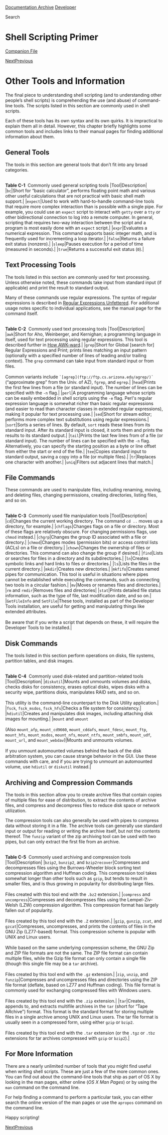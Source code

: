 [Documentation Archive](https://developer.apple.com/library/archive/navigation/) [Developer](https://developer.apple.com/)

Search

# Shell Scripting Primer

[Companion File](https://developer.apple.com/library/archive/documentation/OpenSource/Conceptual/ShellScripting/scripts.zip "Download Companion File")

[Next](https://developer.apple.com/library/archive/documentation/OpenSource/Conceptual/ShellScripting/StartingPoints/StartingPoints.html)[Previous](https://developer.apple.com/library/archive/documentation/OpenSource/Conceptual/ShellScripting/SpecialShellVariables/SpecialShellVariables.html)

# Other Tools and Information

The final piece to understanding shell scripting (and to understanding other people’s shell scripts) is comprehending the use (and abuse) of command-line tools. The scripts listed in this section are commonly used in shell scripts.

Each of these tools has its own syntax and its own quirks. It is impractical to explain them all in detail. However, this chapter briefly highlights some common tools and includes links to their manual pages for finding additional information about them.

## General Tools

The tools in this section are general tools that don’t fit into any broad categories.

|   |   |
|---|---|
**Table C-1**  Commonly used general scripting tools
|Tool|Description|
|`bc`|Short for “basic calculator”, performs floating point math and various other useful calculations that are not practical with basic shell math support.|
|`expect`|Used to work with hard-to-handle command-line tools that require more complex interaction than is possible with a single pipe. For example, you could use an `expect` script to interact with `getty` over a `tty` or other bidirectional connection to log into a remote computer. In general, scripting that requires two-way interaction between the script and a program is most easily done with an `expect` script.|
|`expr`|Evaluates a numerical expression. This command supports basic integer math, and is frequently used for incrementing a loop iterator.|
|`false`|Returns a failure exit status (nonzero).|
|`sleep`|Pauses execution for a period of time (measured in seconds).|
|`true`|Returns a successful exit status (`0`).|

## Text Processing Tools

The tools listed in this section are commonly used for text processing. Unless otherwise noted, these commands take input from standard input (if applicable) and print the result to standard output.

Many of these commands use regular expressions. The syntax of regular expressions is described in [Regular Expressions Unfettered](https://developer.apple.com/library/archive/documentation/OpenSource/Conceptual/ShellScripting/RegularExpressionsUnfettered/RegularExpressionsUnfettered.html#//apple_ref/doc/uid/TP40004268-CH238-SW7). For additional usage notes specific to individual applications, see the manual page for the command itself.

|   |   |
|---|---|
**Table C-2**  Commonly used text processing tools
|Tool|Description|
|`awk`|Short for Aho, Weinberger, and Kernighan; a programming language in itself, used for text processing using regular expressions. This tool is described further in [How AWK-ward](https://developer.apple.com/library/archive/documentation/OpenSource/Conceptual/ShellScripting/Howawk-ward/Howawk-ward.html#//apple_ref/doc/uid/TP40004268-TP40003518-SW10).|
|`grep`|Short for Global [search for] Regular Expressions and Print; prints lines matching an input pattern (optionally with a specified number of lines of leading and/or trailing context). The `grep` command can take input from standard input or from files.<br><br>Common variants include `` `[agrep](ftp://ftp.cs.arizona.edu/agrep/)` `` (“approximate grep” from the Univ. of AZ), `fgrep`, and `egrep`.|
|`head`|Prints the first few lines from a file (or standard input). The number of lines can be specified with the `-n` flag.|
|`perl`|A programming language whose scripts can be easily embedded in shell scripts using the `-e` flag. Perl's regular expression language is somewhat richer than basic regular expressions (and easier to read than character classes in extended regular expressions), making it popular for text processing use.|
|`sed`|Short for stream editor; performs more complex text substitutions using regular expressions.|
|`sort`|Sorts a series of lines. By default, `sort` reads these lines from its standard input. After its standard input is closed, it sorts them and prints the results to its standard output.|
|`tail`|Prints the last few lines from of a file (or standard input). The number of lines can be specified with the `-n` flag. Alternatively, you can specify the starting position as a byte or line offset from either the start or end of the file.|
|`tee`|Copies standard input to standard output, saving a copy into a file (or multiple files).|
|`tr`|Replaces one character with another.|
|`uniq`|Filters out adjacent lines that match.|

## File Commands

These commands are used to manipulate files, including renaming, moving, and deleting files, changing permissions, creating directories, listing files, and so on.

|   |   |
|---|---|
**Table C-3**  Commonly used file manipulation tools
|Tool|Description|
|`cd`|Changes the current working directory. The command `cd ..` moves up a directory, for example.|
|`chflags`|Changes flags on a file or directory. Most of these flags are relatively obscure. For changing permissions flags, use `chmod` instead.|
|`chgrp`|Changes the group ID associated with a file or directory.|
|`chmod`|Changes modes (permission bits) or access control lists (ACLs) on a file or directory.|
|`chown`|Changes the ownership of files or directories. This command can also change the group if desired.|
|`find`|Lists or searches for files in a directory and its subdirectories.|
|`ln`|Creates symbolic links and hard links to files or directories.|
|`ls`|Lists the files in the current directory.|
|`mkdir`|Creates new directories.|
|`mkfifo`|Creates named pipes for communication. This tool is useful in situations where pipes cannot be established while executing the commands, such as connecting two tools in a circular fashion.|
|`mv`|Moves or renames files and directories.|
|`rm` and `rmdir`|Removes files and directories|
|`stat`|Prints detailed file status information, such as the type of file, last modification date, and so on.|
|`GetFileInfo` and `SetFile`|These tools, installed as part of the Developer Tools installation, are useful for getting and manipulating things like extended attributes.<br><br>Be aware that if you write a script that depends on these, it will require the Developer Tools to be installed.|

## Disk Commands

The tools listed in this section perform operations on disks, file systems, partition tables, and disk images.

|   |   |
|---|---|
**Table C-4**  Commonly used disk-related and partition-related tools
|Tool|Description|
|`diskutil`|Mounts and unmounts volumes and disks, checks disks for consistency, erases optical disks, wipes disks with a security wipe, partitions disks, manipulates RAID sets, and so on.<br><br>This utility is the command-line counterpart to the Disk Utility application.|
|`fsck`, `fsck_msdos`, `fsck_hfs`|Checks a file system for consistency.|
|`hdiutil`|Creates and manipulates disk images, including attaching disk images for mounting.|
|`mount` and `umount`<br><br>(Also `mount_afp`, `mount_cd9660`, `mount_cddafs`, `mount_fdesc`, `mount_ftp`, `mount_hfs`, `mount_msdos`, `mount_nfs`, `mount_ntfs`, `mount_smbfs`, `mount_udf`, `mount_url`, and `mount_webdav`)|Mounts and unmounts volumes.<br><br>If you unmount automounted volumes behind the back of the disk arbitration system, you can cause strange behavior in the GUI. Use these commands with care, and if you are trying to unmount an automounted volume, use `hdiutil` or `diskutil` instead.|

## Archiving and Compression Commands

The tools in this section allow you to create archive files that contain copies of multiple files for ease of distribution, to extract the contents of archive files, and compress and decompress files to reduce disk space or network utilization.

The compression tools can also generally be used with pipes to compress data without storing it in a file. The archive tools can generally use standard input or output for reading or writing the archive itself, but not the contents thereof. The `funzip` variant of the zip archiving tool can be used with two pipes, but can only extract the first file from an archive.

|   |   |
|---|---|
**Table C-5**  Commonly used archiving and compression tools
|Tool|Description|
|`bzip2`, `bunzip2`, and `bzip2recover`|Compresses and decompresses files using the Burrows-Wheeler block sorting text compression algorithm and Huffman coding. This compression tool takes somewhat longer than other tools such as `gzip`, but tends to result in smaller files, and is thus growing in popularity for distributing large files.<br><br>Files created with this tool end with the `.bz2` extension.|
|`compress` and `uncompress`|Compresses and decompresses files using the Lempel-Ziv-Welsh (LZW) compression algorithm. This compression format has largely fallen out of popularity.<br><br>Files created by this tool end with the `.Z` extension.|
|`gzip`, `gunzip`, `zcat`, and `gzcat`|Compresses, uncompresses, and prints the contents of files in the GNU Zip (LZ77-based) format. This compression scheme is popular with UNIX and Linux users.<br><br>While based on the same underlying compression scheme, the GNU Zip and ZIP file formats are not the same. The ZIP file format can contain multiple files, while the Gzip file format can only contain a single file (though this single file may be a `tar` archive).<br><br>Files created by this tool end with the `.gz` extension.|
|`zip`, `unzip`, and `funzip`|Compresses and uncompresses files and directories using the ZIP file format (deflate, based on LZ77 and Huffman coding). This file format is commonly used for exchanging compressed files with Windows users.<br><br>Files created by this tool end with the `.zip` extension.|
|`tar`|Creates, appends to, and extracts multifile archives in the `tar` (short for “Tape ARchive”) format. This format is the standard format for storing multiple files in a single archive among UNIX and Linux users. The tar file format is usually seen in a compressed form, using either `gzip` or `bzip2`.<br><br>Files created by this tool end with the `.tar` extension (or the `.tgz` or `.tbz` extensions for tar archives compressed with `gzip` or `bzip2`).|

## For More Information

There are a nearly unlimited number of tools that you might find useful when writing shell scripts. These are just a few of the more common ones. You can find out about the command-line tools that ship as part of OS X by looking in the man pages, either online (_OS X Man Pages_) or by using the `man` command on the command line.

For help finding a command to perform a particular task, you can either search the online version of the man pages or use the `apropos` command on the command line.

Happy scripting!

[Next](https://developer.apple.com/library/archive/documentation/OpenSource/Conceptual/ShellScripting/StartingPoints/StartingPoints.html)[Previous](https://developer.apple.com/library/archive/documentation/OpenSource/Conceptual/ShellScripting/SpecialShellVariables/SpecialShellVariables.html)
